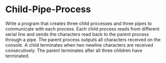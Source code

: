 # Child-Pipe-Process
Write a program that creates three child processes and three pipes to communicate with each process. Each child process reads from different serial line and sends the characters read back to the parent process through a pipe. The parent process outputs all characters received on the console. A child terminates when two newline characters are received consecutively. The parent terminates after all three children have terminated. 
